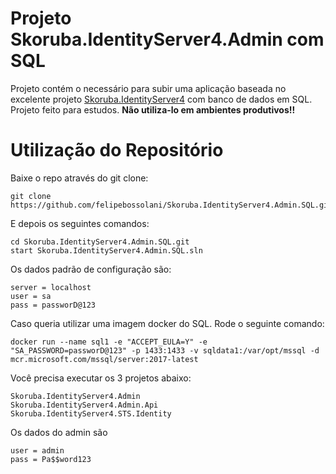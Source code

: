 # Projeto Skoruba.IdentityServer4.Admin com SQL

Projeto contém o necessário para subir uma aplicação baseada no excelente projeto [Skoruba.IdentityServer4](https://github.com/skoruba/IdentityServer4.Admin) com banco de dados em SQL. 
Projeto feito para estudos. **Não utiliza-lo em ambientes produtivos!!**

# Utilização do Repositório

Baixe o repo através do git clone:
```
git clone https://github.com/felipebossolani/Skoruba.IdentityServer4.Admin.SQL.git
```
E depois os seguintes comandos:
```
cd Skoruba.IdentityServer4.Admin.SQL.git
start Skoruba.IdentityServer4.Admin.SQL.sln
```

Os dados padrão de configuração são:
```
server = localhost
user = sa
pass = passworD@123
```

Caso queria utilizar uma imagem docker do SQL. Rode o seguinte comando:
```
docker run --name sql1 -e "ACCEPT_EULA=Y" -e "SA_PASSWORD=passworD@123" -p 1433:1433 -v sqldata1:/var/opt/mssql -d mcr.microsoft.com/mssql/server:2017-latest
```

Você precisa executar os 3 projetos abaixo:
```
Skoruba.IdentityServer4.Admin
Skoruba.IdentityServer4.Admin.Api
Skoruba.IdentityServer4.STS.Identity
```

Os dados do admin são
```
user = admin
pass = Pa$$word123
```

